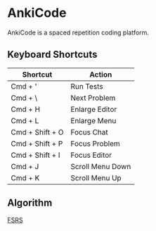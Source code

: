 # AnkiCode 
AnkiCode is a spaced repetition coding platform. 

## Keyboard Shortcuts

| Shortcut | Action |
|----------|--------|
| Cmd + ' | Run Tests |
| Cmd + \ | Next Problem |
| Cmd + H | Enlarge Editor |
| Cmd + L | Enlarge Menu |
| Cmd + Shift + O | Focus Chat |
| Cmd + Shift + P | Focus Problem |
| Cmd + Shift + I | Focus Editor |
| Cmd + J | Scroll Menu Down |
| Cmd + K | Scroll Menu Up |

## Algorithm

[FSRS](https://github.com/open-spaced-repetition/ts-fsrs)

